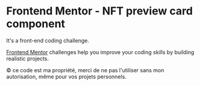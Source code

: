 # Frontend Mentor - NFT preview card component


It's a front-end coding challenge.

[Frontend Mentor](https://www.frontendmentor.io) challenges help you improve your coding skills by building realistic projects.


© ce code est ma propriété, merci de ne pas l'utiliser sans mon autorisation, même pour vos projets personnels.
